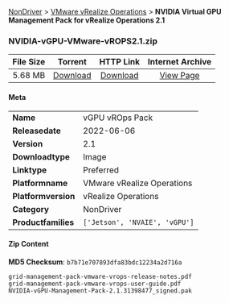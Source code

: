 
[NonDriver](/README.md)  >  [VMware vRealize Operations](/index/NonDriver/VMware_vRealize_Operations.md)  >  **NVIDIA Virtual GPU Management Pack for vRealize Operations 2.1**


### NVIDIA-vGPU-VMware-vROPS2.1.zip

| **File Size** | **Torrent**  | **HTTP Link** | **Internet Archive** |
|:-------------:|:------------:|:-------------:|:--------------------:|
| 5.68 MB |  [Download](https://archive.org/download/nvgpu_NVIDIA-vGPU-VMware-vROPS2.1.zip/nvgpu_NVIDIA-vGPU-VMware-vROPS2.1.zip_archive.torrent)       | [Download](https://archive.org/compress/nvgpu_NVIDIA-vGPU-VMware-vROPS2.1.zip) | [View Page](https://archive.org/details/nvgpu_NVIDIA-vGPU-VMware-vROPS2.1.zip)       |

#### Meta

<table>
<tr><td><strong>Name</strong></td><td>vGPU vROps Pack</td></tr>
<tr><td><strong>Releasedate</strong></td><td>2022-06-06</td></tr>
<tr><td><strong>Version</strong></td><td>2.1</td></tr>
<tr><td><strong>Downloadtype</strong></td><td>Image</td></tr>
<tr><td><strong>Linktype</strong></td><td>Preferred</td></tr>
<tr><td><strong>Platformname</strong></td><td>VMware vRealize Operations</td></tr>
<tr><td><strong>Platformversion</strong></td><td>vRealize Operations</td></tr>
<tr><td><strong>Category</strong></td><td>NonDriver</td></tr>
<tr><td><strong>Productfamilies</strong></td><td><code>['Jetson', 'NVAIE', 'vGPU']</code></td></tr>
</table>

#### Zip Content

**MD5 Checksum**: `b7b71e707893dfa83bdc12234a2d716a`

```text
grid-management-pack-vmware-vrops-release-notes.pdf
grid-management-pack-vmware-vrops-user-guide.pdf
NVIDIA-vGPU-Management-Pack-2.1.31398477_signed.pak
```